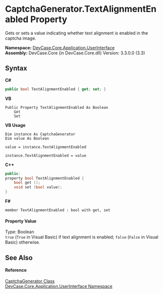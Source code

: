 # CaptchaGenerator.TextAlignmentEnabled Property 
 

Gets or sets a value indicating whether text alignment is enabled in the captcha image.

**Namespace:**&nbsp;<a href="N_DevCase_Core_Application_UserInterface">DevCase.Core.Application.UserInterface</a><br />**Assembly:**&nbsp;DevCase.Core (in DevCase.Core.dll) Version: 3.3.0.0 (3.3)

## Syntax

**C#**<br />
``` C#
public bool TextAlignmentEnabled { get; set; }
```

**VB**<br />
``` VB
Public Property TextAlignmentEnabled As Boolean
	Get
	Set
```

**VB Usage**<br />
``` VB Usage
Dim instance As CaptchaGenerator
Dim value As Boolean

value = instance.TextAlignmentEnabled

instance.TextAlignmentEnabled = value
```

**C++**<br />
``` C++
public:
property bool TextAlignmentEnabled {
	bool get ();
	void set (bool value);
}
```

**F#**<br />
``` F#
member TextAlignmentEnabled : bool with get, set

```


#### Property Value
Type: Boolean<br />`true` (`True` in Visual Basic) if text alignment is enabled; `false` (`False` in Visual Basic) otherwise.

## See Also


#### Reference
<a href="T_DevCase_Core_Application_UserInterface_CaptchaGenerator">CaptchaGenerator Class</a><br /><a href="N_DevCase_Core_Application_UserInterface">DevCase.Core.Application.UserInterface Namespace</a><br />